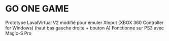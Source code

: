# GO ONE GAME  
Prototype LavalVirtual V2 modifié pour émuler XInput (XBOX 360 Controller for Windows) (haut bas gauche droite + bouton A)
Fonctionne sur PS3 avec Magic-S Pro
